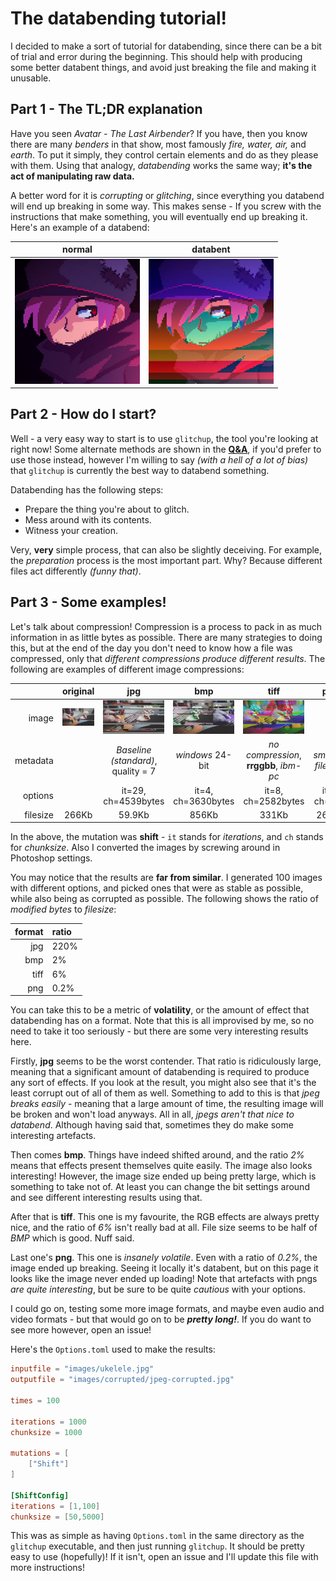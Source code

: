 # The databending tutorial!

I decided to make a sort of tutorial for databending, since there can be a bit of trial and error during the beginning.
This should help with producing some better databent things, and avoid just breaking the file and making it unusable.

## Part 1 - The TL;DR explanation

Have you seen *Avatar - The Last Airbender*? If you have, then you know there are many *benders* in that show, most famously *fire, water, air,* and *earth*. To put it simply, they control certain elements and do as they please with them. Using that analogy, *databending* works the same way; **it's the act of manipulating raw data.**

A better word for it is *corrupting* or *glitching*, since everything you databend will end up breaking in some way. This makes sense - If you screw with the instructions that make something, you will eventually end up breaking it. Here's an example of a databend:

|                     normal                     |               databent                |
| :--------------------------------------------: | :-----------------------------------: |
| <img src=./images/lamplighter.png width=200px> | <img src=./images/l4.png width=200px> |

## Part 2 - How do I start?

Well - a very easy way to start is to use `glitchup`, the tool you're looking at right now! Some alternate methods are shown in the [**Q&A**](./Q&A.md), if you'd prefer to use those instead, however I'm willing to say *(with a hell of a lot of bias)* that `glitchup` is currently the best way to databend something.

Databending has the following steps:

- Prepare the thing you're about to glitch.
- Mess around with its contents.
- Witness your creation.

Very, **very** simple process, that can also be slightly deceiving. For example, the *preparation* process is the most important part. Why? Because different files act differently *(funny that)*.

## Part 3 - Some examples!

Let's talk about compression! Compression is a process to pack in as much information in as little bytes as possible. There are many strategies to doing this, but at the end of the day you don't need to know how a file was compressed, only that *different compressions produce different results*. The following are examples of different image compressions:

|          |        original         |                jpg                 |               bmp               |                  tiff                  |              png              |
| -------: | :---------------------: | :--------------------------------: | :-----------------------------: | :------------------------------------: | :---------------------------: |
|    image | ![](images/ukelele.jpg) |  ![](./images/jpeg-corrupted.jpg)  | ![](./images/bmp-corrupted.bmp) |    ![](./images/tif-corrupted.png)     | ![](images/png-corrupted.png) |
| metadata |                         | *Baseline (standard)*, quality = 7 |        *windows* 24-bit         | *no compression*, **rrggbb**, *ibm-pc* |     *smallest file size*      |
|  options |                         |        it=29, ch=4539bytes         |       it=4, ch=3630bytes        |           it=8, ch=2582bytes           |          it=1 ch=617          |
| filesize |          266Kb          |               59.9Kb               |              856Kb              |                 331Kb                  |             266Kb             |

In the above, the mutation was **shift** - `it` stands for *iterations*, and `ch` stands for *chunksize*. Also I converted the images by screwing around in Photoshop settings.

You may notice that the results are **far from similar**. I generated 100 images with different options, and picked ones that were as stable as possible, while also being as corrupted as possible. The following shows the ratio of *modified bytes* to *filesize*:

| format | ratio |
| -----: | :---- |
|    jpg | 220%  |
|    bmp | 2%    |
|   tiff | 6%    |
|    png | 0.2%  |

You can take this to be a metric of **volatility**, or the amount of effect that databending has on a format. Note that this is all improvised by me, so no need to take it too seriously - but there are some very interesting results here.

Firstly, **jpg** seems to be the worst contender. That ratio is ridiculously large, meaning that a significant amount of databending is required to produce any sort of effects. If you look at the result, you might also see that it's the least corrupt out of all of them as well. Something to add to this is that *jpeg breaks easily* - meaning that a large amount of time, the resulting image will be broken and won't load anyways. All in all, *jpegs aren't that nice to databend*. Although having said that, sometimes they do make some interesting artefacts.

Then comes **bmp**.  Things have indeed shifted around, and the ratio *2%* means that effects present themselves quite easily. The image also looks interesting! However, the image size ended up being pretty large, which is something to take not of. At least you can change the bit settings around and see different interesting results using that.

After that is **tiff**. This one is my favourite, the RGB effects are always pretty nice, and the ratio of *6%* isn't really bad at all. File size seems to be half of *BMP* which is good. Nuff said.

Last one's **png**. This one is *insanely volatile*. Even with a ratio of *0.2%*, the image ended up breaking. Seeing it locally it's databent, but on this page it looks like the image never ended up loading! Note that artefacts with pngs *are quite interesting*, but be sure to be quite *cautious* with your options.

I could go on, testing some more image formats, and maybe even audio and video formats - but that would go on to be ***pretty long!***. If you do want to see more however, open an issue!

Here's the `Options.toml` used to make the results:

```toml
inputfile = "images/ukelele.jpg"
outputfile = "images/corrupted/jpeg-corrupted.jpg"

times = 100

iterations = 1000
chunksize = 1000

mutations = [
    ["Shift"]
]

[ShiftConfig]
iterations = [1,100]
chunksize = [50,5000]
```

This was as simple as having `Options.toml` in the same directory as the `glitchup` executable, and then just running `glitchup`. It should be pretty easy to use (hopefully)! If it isn't, open an issue and I'll update this file with more instructions!
